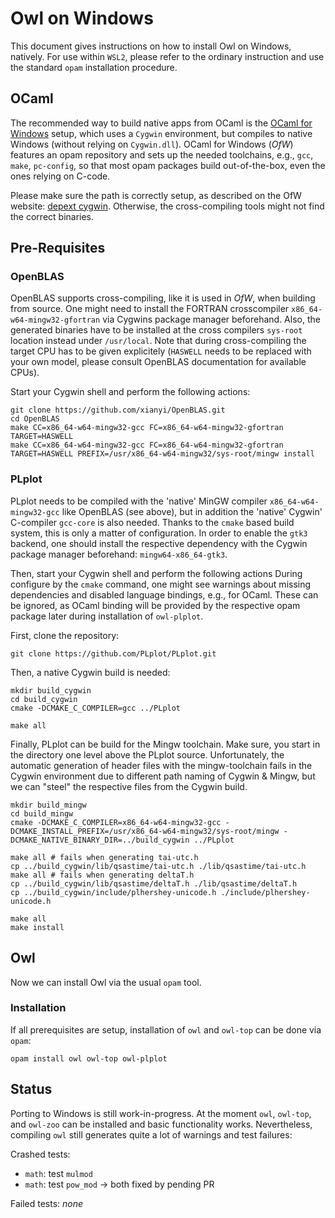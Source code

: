 # Owl on Windows

This document gives instructions on how to install Owl on Windows, natively. For use within `WSL2`, please refer to the ordinary instruction and use the standard `opam` installation procedure.

## OCaml

The recommended way to build native apps from OCaml is the [OCaml for Windows](https://fdopen.github.io/opam-repository-mingw/) setup, which uses a `Cygwin` environment, but compiles to native Windows (without relying on `Cygwin.dll`). OCaml for Windows (_OfW_) features an opam repository and sets up the needed toolchains, e.g., `gcc`, `make`, `pc-config`, so that most opam packages build out-of-the-box, even the ones relying on C-code.

Please make sure the path is correctly setup, as described on the OfW website: [depext cygwin](https://fdopen.github.io/opam-repository-mingw/depext-cygwin/). Otherwise, the cross-compiling tools might not find the correct binaries.

## Pre-Requisites

### OpenBLAS

OpenBLAS supports cross-compiling, like it is used in _OfW_, when building from source. One might need to install the FORTRAN crosscompiler `x86_64-w64-mingw32-gfortran` via Cygwins package manager beforehand. Also, the generated binaries have to be installed at the cross compilers `sys-root` location instead under `/usr/local`. Note that during cross-compiling the target CPU has to be given explicitely (`HASWELL` needs to be replaced with your own model, please consult OpenBLAS documentation for available CPUs).

Start your Cygwin shell and perform the following actions:

```
git clone https://github.com/xianyi/OpenBLAS.git
cd OpenBLAS
make CC=x86_64-w64-mingw32-gcc FC=x86_64-w64-mingw32-gfortran TARGET=HASWELL
make CC=x86_64-w64-mingw32-gcc FC=x86_64-w64-mingw32-gfortran TARGET=HASWELL PREFIX=/usr/x86_64-w64-mingw32/sys-root/mingw install
```

### PLplot

PLplot needs to be compiled with the 'native' MinGW compiler `x86_64-w64-mingw32-gcc` like OpenBLAS (see above), but in addition the 'native' Cygwin' C-compiler `gcc-core` is also needed. Thanks to the `cmake` based build system, this is only a matter of configuration.
In order to enable the `gtk3` backend, one should install the respective dependency with the Cygwin package manager beforehand: `mingw64-x86_64-gtk3`.

Then, start your Cygwin shell and perform the following actions During configure by the `cmake` command, one might see warnings about missing dependencies and disabled language bindings, e.g., for OCaml. These can be ignored, as OCaml binding will be provided by the respective opam package later during installation of `owl-plplot`.

First, clone the repository:
```
git clone https://github.com/PLplot/PLplot.git
```

Then, a native Cygwin build is needed:
```
mkdir build_cygwin
cd build_cygwin
cmake -DCMAKE_C_COMPILER=gcc ../PLplot

make all
```

Finally, PLplot can be build for the Mingw toolchain. Make sure, you start in the directory one level above the PLplot source. Unfortunately, the automatic generation of header files with the mingw-toolchain fails in the Cygwin environment due to different path naming of Cygwin & Mingw, but we can "steel" the respective files from the Cygwin build.
```
mkdir build_mingw
cd build_mingw
cmake -DCMAKE_C_COMPILER=x86_64-w64-mingw32-gcc -DCMAKE_INSTALL_PREFIX=/usr/x86_64-w64-mingw32/sys-root/mingw -DCMAKE_NATIVE_BINARY_DIR=../build_cygwin ../PLplot

make all # fails when generating tai-utc.h
cp ../build_cygwin/lib/qsastime/tai-utc.h ./lib/qsastime/tai-utc.h
make all # fails when generating deltaT.h
cp ../build_cygwin/lib/qsastime/deltaT.h ./lib/qsastime/deltaT.h
cp ../build_cygwin/include/plhershey-unicode.h ./include/plhershey-unicode.h

make all
make install
```


## Owl

Now we can install Owl via the usual `opam` tool.

### Installation

If all prerequisites are setup, installation of `owl` and `owl-top` can be done via `opam`:

```
opam install owl owl-top owl-plplot
```

## Status

Porting to Windows is still work-in-progress. At the moment `owl`, `owl-top`, and `owl-zoo` can be installed and basic functionality works. Nevertheless, compiling `owl` still generates quite a lot of warnings and test failures:

Crashed tests:
* `math`: test `mulmod`
* `math`: test `pow_mod`
-> both fixed by pending PR

Failed tests:
_none_


